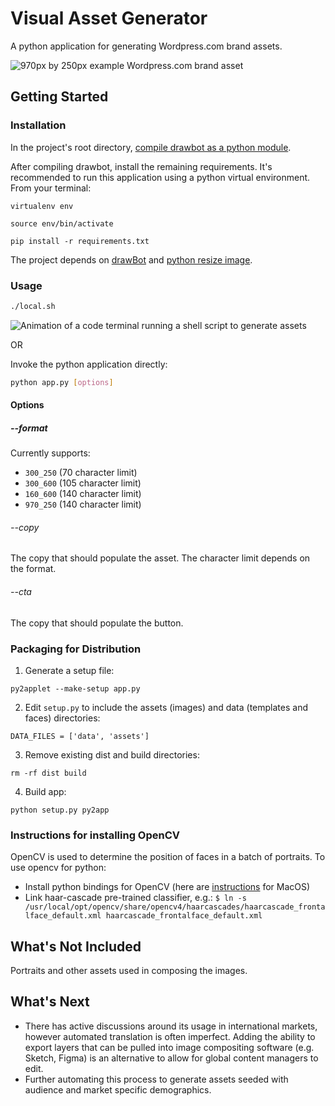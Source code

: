 # Visual Asset Generator

A python application for generating Wordpress.com brand assets. 

![970px by 250px example Wordpress.com brand asset](https://github.com/Automattic/visual-asset-generator/tree/master/samples/970_250-0.6-915095246_a.png@1x.png "970 x 250 brand asset")

## Getting Started

### Installation
In the project's root directory, [compile drawbot as a python module](https://github.com/typemytype/drawbot).

After compiling drawbot, install the remaining requirements. It's recommended to run this application using a python virtual environment. From your terminal: 

`virtualenv env`

`source env/bin/activate`

`pip install -r requirements.txt`

The project depends on [drawBot](https://drawbot.com) and [python resize image](https://github.com/charlesthk/python-resize-image).

### Usage

```Bash
./local.sh
```

![Animation of a code terminal running a shell script to generate assets](https://github.com/Automattic/visual-asset-generator/tree/master/samples/inputs.gif "Command line asset generator")

OR 

Invoke the python application directly:

```Bash
python app.py [options]
```

#### Options

##### --format

Currently supports: 
- `300_250` (70 character limit)
- `300_600` (105 character limit)
- `160_600` (140 character limit)
- `970_250` (140 character limit)

###### --copy 

The copy that should populate the asset. The character limit depends on the format.

###### --cta 

The copy that should populate the button.

### Packaging for Distribution

1. Generate a setup file:

  `py2applet --make-setup app.py`

2. Edit `setup.py` to include the assets (images) and data (templates and faces) directories:

`DATA_FILES = ['data', 'assets']`

3. Remove existing dist and build directories:

`rm -rf dist build`

4. Build app:

`python setup.py py2app`

### Instructions for installing OpenCV

OpenCV is used to determine the position of faces in a batch of portraits. To use opencv for python:

- Install python bindings for OpenCV (here are [instructions](https://medium.com/@nuwanprabhath/installing-opencv-in-macos-high-sierra-for-python-3-89c79f0a246a) for MacOS)
- Link haar-cascade pre-trained classifier, e.g.:
    `$ ln -s /usr/local/opt/opencv/share/opencv4/haarcascades/haarcascade_frontalface_default.xml haarcascade_frontalface_default.xml`
    
## What's Not Included

Portraits and other assets used in composing the images.

## What's Next
- There has active discussions around its usage in international markets, however automated translation is often imperfect. Adding the ability to export layers that can be pulled into image compositing software (e.g. Sketch, Figma) is an alternative to allow for global content managers to edit.
- Further automating this process to generate assets seeded with audience and market specific demographics.
